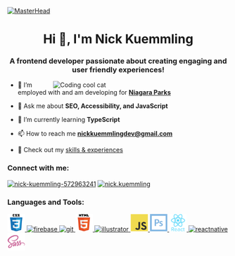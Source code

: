 [![MasterHead](https://developers.giphy.com/branch/master/static/api-512d36c09662682717108a38bbb5c57d.gif)](https://developers.giphy.com/docs/api/)
<h1 align="center">Hi 👋, I'm Nick Kuemmling</h1>
<h3 align="center">A frontend developer passionate about creating engaging and user friendly experiences!</h3>
<img align="right" alt="Coding cool cat" width="400" src="https://media0.giphy.com/media/v1.Y2lkPTc5MGI3NjExYmY1NzFjMjZjYmEyZjgzZmM3NGE1ZGNiZmYwZWYyNjUyY2I0NmI5NyZlcD12MV9pbnRlcm5hbF9naWZzX2dpZklkJmN0PXM/f6hnhHkks8bk4jwjh3/giphy.gif">

- 🔭 I’m employed with and am developing for <a href="https://www.niagaraparks.com/">**Niagara Parks**</a>

- 💬 Ask me about **SEO, Accessibility, and JavaScript**

- 🌱 I’m currently learning **TypeScript**

- 📫 How to reach me **nickkuemmlingdev@gmail.com**

- 📄 Check out my <a href="https://nickkuemmlingresume2023.tiiny.site/">skills & experiences<a>

<h3 align="left">Connect with me:</h3>
<p align="left">
<a href="https://linkedin.com/in/nick-kuemmling-572963241" target="blank"><img align="center" src="https://raw.githubusercontent.com/rahuldkjain/github-profile-readme-generator/master/src/images/icons/Social/linked-in-alt.svg" alt="nick-kuemmling-572963241" height="30" width="40" /></a>
<a href="https://instagram.com/nick.kuemmling" target="blank"><img align="center" src="https://raw.githubusercontent.com/rahuldkjain/github-profile-readme-generator/master/src/images/icons/Social/instagram.svg" alt="nick.kuemmling" height="30" width="40" /></a>
</p>

<h3 align="left">Languages and Tools:</h3>
<p align="left"> <a href="https://www.w3schools.com/css/" target="_blank" rel="noreferrer"> <img src="https://raw.githubusercontent.com/devicons/devicon/master/icons/css3/css3-original-wordmark.svg" alt="css3" width="40" height="40"/> </a> <a href="https://firebase.google.com/" target="_blank" rel="noreferrer"> <img src="https://www.vectorlogo.zone/logos/firebase/firebase-icon.svg" alt="firebase" width="40" height="40"/> </a> <a href="https://git-scm.com/" target="_blank" rel="noreferrer"> <img src="https://www.vectorlogo.zone/logos/git-scm/git-scm-icon.svg" alt="git" width="40" height="40"/> </a> <a href="https://www.w3.org/html/" target="_blank" rel="noreferrer"> <img src="https://raw.githubusercontent.com/devicons/devicon/master/icons/html5/html5-original-wordmark.svg" alt="html5" width="40" height="40"/> </a> <a href="https://www.adobe.com/in/products/illustrator.html" target="_blank" rel="noreferrer"> <img src="https://www.vectorlogo.zone/logos/adobe_illustrator/adobe_illustrator-icon.svg" alt="illustrator" width="40" height="40"/> </a> <a href="https://developer.mozilla.org/en-US/docs/Web/JavaScript" target="_blank" rel="noreferrer"> <img src="https://raw.githubusercontent.com/devicons/devicon/master/icons/javascript/javascript-original.svg" alt="javascript" width="40" height="40"/> </a> <a href="https://www.photoshop.com/en" target="_blank" rel="noreferrer"> <img src="https://raw.githubusercontent.com/devicons/devicon/master/icons/photoshop/photoshop-line.svg" alt="photoshop" width="40" height="40"/> </a> <a href="https://reactjs.org/" target="_blank" rel="noreferrer"> <img src="https://raw.githubusercontent.com/devicons/devicon/master/icons/react/react-original-wordmark.svg" alt="react" width="40" height="40"/> </a> <a href="https://reactnative.dev/" target="_blank" rel="noreferrer"> <img src="https://reactnative.dev/img/header_logo.svg" alt="reactnative" width="40" height="40"/> </a> <a href="https://sass-lang.com" target="_blank" rel="noreferrer"> <img src="https://raw.githubusercontent.com/devicons/devicon/master/icons/sass/sass-original.svg" alt="sass" width="40" height="40"/> </a> </p>

